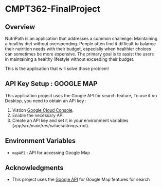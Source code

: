 # CMPT362-FinalProject

## Overview
NutriPath is an application that addresses a common challenge: Maintaining a healthy diet
without overspending. People often find it difficult to balance their nutrition needs with
their budget, especially when healthier choices can sometimes be more expensive. The 
primary goal is to assist the users in maintaining a healthy lifestyle without exceeding 
their budget.

This is the application that will solve those problem!

## API Key Setup : GOOGLE MAP

This application project uses the Google API for search feature,
To use it on Desktop, you need to obtain an API key :

1. Vistion [Google Cloud Console](https://console.cloud.google.com/).
2. Enable the necessary API
3. Create an API key and set it in your environment variables (app/src/main/res/values/strings.xml).

## Environment Variables
- `mapAPI` : API for accessing Google Map

## Acknowledgments
- This project uses the [Google API](https://developers.google.com/) for Google Map features for search
